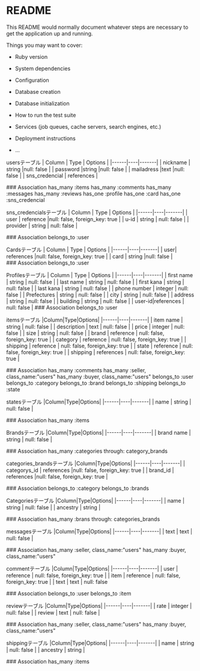 # README

This README would normally document whatever steps are necessary to get the
application up and running.

Things you may want to cover:

* Ruby version

* System dependencies

* Configuration

* Database creation

* Database initialization

* How to run the test suite

* Services (job queues, cache servers, search engines, etc.)

* Deployment instructions

* ...

usersテーブル
| Column | Type | Options |
|------|----|-------|
| nickname | string |null: false |
| password |string |null: false |
| mailadress |text |null: false |
| sns_credencial | references |

### Association
has_many :items
has_many :comments
has_many :messages
has_many :reviews
has_one :profile
has_one :card
has_one :sns_credencial

sns_credencialsテーブル
| Column | Type | Options |
|------|----|-------|
| user | reference |null: false, foreign_key: true |
| u-id | string | null: false |
| provider | string | null: false |

### Association
belongs_to :user

Cardsテーブル
| Column | Type | Options |
|------|----|-------|
| user| references |null: false, foreign_key: true |
| card | string |null: false |
### Association
belongs_to :user

Profilesテーブル
| Column | Type | Options |
|------|----|-------|
| first name  | string | null: false |
| last name | string | null: false |
| first kana | string | null: false |
| last kana | string | null: false |
| phone number | integer | null: false |
| Prefectures | string | null: false |
| city | string | null: false |
| address | string | null: false |
| building | string | null: false |
| user-id|references | null: false |
### Association
belongs_to :user


itemsテーブル
|Column|Type|Options|
|------|----|-------|
| item name | string | null: false |
| description | text | null: false |
| price | integer | null: false |
| size | string | null: false |
| brand | reference | null: false, foreign_key: true |
| category | reference | null: false, foreign_key: true |
| shipping | reference | null: false, foreign_key: true |
| state | reference | null: false, foreign_key: true |
| shipping | references | null: false, foreign_key: true |

### Association
has_many :comments
has_many :seller, class_name:"users"
has_many :buyer, class_name:"users"
belongs_to :user
belongs_to :category
belongs_to :brand
belongs_to :shipping
belongs_to :state

statesテーブル
|Column|Type|Options|
|------|----|-------|
| name | string | null: false |

### Association
has_many :items

Brandsテーブル
|Column|Type|Options|
|------|----|-------|
| brand name | string | null: false |

### Association
has_many :categories through: category_brands

categories_brandsテーブル
|Column|Type|Options|
|------|----|-------|
| categorys_id | references |null: false, foreign_key: true |
| brand_id | references |null: false, foreign_key: true |

### Association
belongs_to :category
belongs_to :brands

Categoriesテーブル
|Column|Type|Options|
|------|----|-------|
| name | string | null: false |
| ancestry | string |

### Association
has_many :brans through: categories_brands


messagesテーブル
|Column|Type|Options|
|------|----|-------|
| text | text | null: false |

### Association
has_many :seller, class_name:"users"
has_many :buyer, class_name:"users"


commentテーブル
|Column|Type|Options|
|------|----|-------|
| user | reference | null: false, foreign_key: true |
| item | reference | null: false, foreign_key: true |
| text | text | null: false

### Association
belongs_to :user
belongs_to :item

reviewテーブル
|Column|Type|Options|
|------|----|-------|
| rate | integer | null: false |
| review | text | null: false |

### Association
has_many :seller, class_name:"users"
has_many :buyer, class_name:"users"


shippingテーブル
|Column|Type|Options|
|------|----|-------|
| name | string | null: false |
| ancestry | string |

### Association
has_many :items